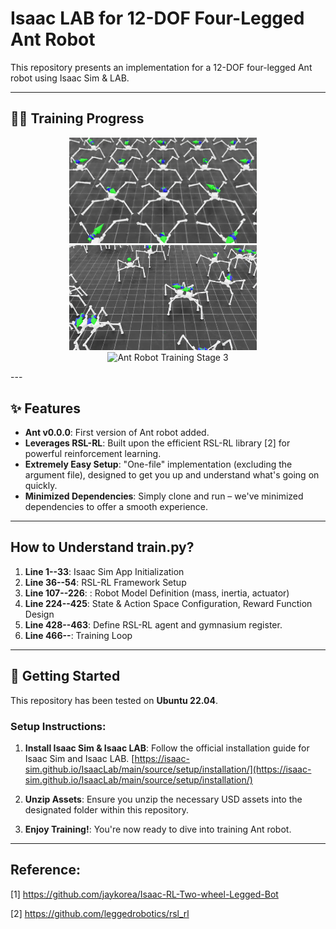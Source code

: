 # Isaac LAB for 12-DOF Four-Legged Ant Robot

This repository presents an implementation for a 12-DOF four-legged Ant robot using Isaac Sim & LAB.

---
## 🏃‍♂️ Training Progress

<p align="center">
  <img src="assets/rl-video-step-0.gif" width="300" alt="Ant Robot Training Stage 1">&nbsp;&nbsp;&nbsp;&nbsp;
  <img src="assets/rl-video-step-2000.gif" width="300" alt="Ant Robot Training Stage 2">&nbsp;&nbsp;&nbsp;&nbsp;
  <img src="assets/rl-video-step-8000.gif" width="300" alt="Ant Robot Training Stage 3">
</p>
---

## ✨ Features

* **Ant v0.0.0**: First version of Ant robot added.
* **Leverages RSL-RL**: Built upon the efficient RSL-RL library [2] for powerful reinforcement learning.
* **Extremely Easy Setup**: "One-file" implementation (excluding the argument file), designed to get you up and understand what's going on quickly.
* **Minimized Dependencies**: Simply clone and run – we've minimized dependencies to offer a smooth experience.
  
---
## How to Understand train.py?

1. **Line 1--33**: Isaac Sim App Initialization
2. **Line 36--54**: RSL-RL Framework Setup
3. **Line 107--226**: : Robot Model Definition (mass, inertia, actuator) 
4. **Line 224--425**:  State & Action Space Configuration, Reward Function Design
5. **Line 428--463**: Define RSL-RL agent and gymnasium register.
6. **Line 466--**: Training Loop

---

## 🚀 Getting Started

This repository has been tested on **Ubuntu 22.04**.

### Setup Instructions:

1.  **Install Isaac Sim & Isaac LAB**:
    Follow the official installation guide for Isaac Sim and Isaac LAB. 
    [https://isaac-sim.github.io/IsaacLab/main/source/setup/installation/](https://isaac-sim.github.io/IsaacLab/main/source/setup/installation/)

2.  **Unzip Assets**:
    Ensure you unzip the necessary USD assets into the designated folder within this repository.

3.  **Enjoy Training!**:
    You're now ready to dive into training Ant robot.

---
## Reference:

[1] https://github.com/jaykorea/Isaac-RL-Two-wheel-Legged-Bot

[2] https://github.com/leggedrobotics/rsl_rl
